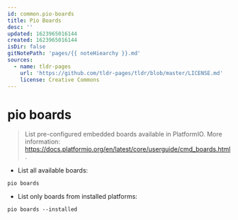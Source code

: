 ```yaml
---
id: common.pio-boards
title: Pio Boards
desc: ''
updated: 1623965016144
created: 1623965016144
isDir: false
gitNotePath: 'pages/{{ noteHiearchy }}.md'
sources:
  - name: tldr-pages
    url: 'https://github.com/tldr-pages/tldr/blob/master/LICENSE.md'
    license: Creative Commons
---
```

# pio boards

> List pre-configured embedded boards available in PlatformIO.
> More information: <https://docs.platformio.org/en/latest/core/userguide/cmd_boards.html>.

- List all available boards:

`pio boards`

- List only boards from installed platforms:

`pio boards --installed`

